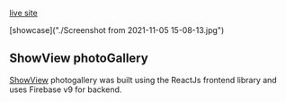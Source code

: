 [live site](https://showview.netlify.app/)

[showcase]("./Screenshot from 2021-11-05 15-08-13.jpg")

## ShowView photoGallery

[ShowView](https://showview.netlify.app) photogallery was built using the ReactJs frontend library and uses Firebase v9 for backend.
